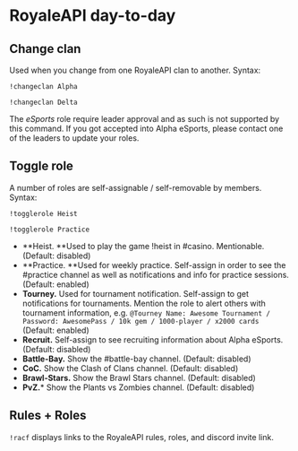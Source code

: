 # RoyaleAPI day-to-day


## Change clan

Used when you change from one RoyaleAPI clan to another. Syntax:

`!changeclan Alpha`

`!changeclan Delta`

The *eSports* role require leader approval and as such is not supported by this command. If you got accepted into Alpha eSports, please contact one of the leaders to update your roles.

## Toggle role

A number of roles are self-assignable / self-removable by members. Syntax:

`!togglerole Heist`

`!togglerole Practice`

* **Heist. **Used to play the game !heist in #casino. Mentionable. (Default: disabled)
* **Practice. **Used for weekly practice. Self-assign in order to see the #practice channel as well as notifications and info for practice sessions. (Default: enabled)
* **Tourney.** Used for tournament notification. Self-assign to get notifications for tournaments. Mention the role to alert others with tournament information, e.g. `@Tourney Name: Awesome Tournament / Password: AwesomePass / 10k gem / 1000-player / x2000 cards` (Default: enabled)
* **Recruit.** Self-assign to see recruiting information about Alpha eSports. (Default: disabled)
* **Battle-Bay.** Show the #battle-bay channel. (Default: disabled)
* **CoC.** Show the Clash of Clans channel. (Default: disabled)
* **Brawl-Stars.** Show the Brawl Stars channel. (Default: disabled)
* **PvZ.*** Show the Plants vs Zombies channel. (Default: disabled)


## Rules + Roles

`!racf` displays links to the RoyaleAPI rules, roles, and discord invite link.

<!--
## Farmers

`!farmers` fetches the Farmers data and display in the Discord chat as a table. A newer version will store data as JSON on the server, but this is a work-around in the meanwhile.

Command | Functionality
`!farmers` | Show the latest farmers.
`!farmers 2| Show the farmers on Week 2 since we started recording data. -->
